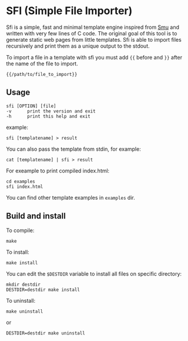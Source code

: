 # SFI (Simple File Importer)

Sfi is a simple, fast and minimal template engine inspired from [Smu](https://github.com/Gottox/smu) 
and written with very few lines of C code.
The original goal of this tool is to generate static web pages from little templates.
Sfi is able to import files recursively and print them as a unique output to the stdout.

To import a file in a template with sfi you must add `{{` before and `}}` after the 
name of the file to import.

	{{/path/to/file_to_import}}

## Usage
	
	sfi [OPTION] [file]
	-v      print the version and exit
	-h      print this help and exit
	
example:
	
	sfi [templatename] > result

You can also pass the template from stdin, for example:
	
	cat [templatename] | sfi > result

For exeample to print compiled index.html:

	cd examples
	sfi index.html

You can find other template examples in `examples` dir.

## Build and install
To compile:

	make

To install:

	make install
	
You can edit the `$DESTDIR` variable to install all files on specific directory:

	mkdir destdir
	DESTDIR=destdir make install
	
To uninstall:
	
	make uninstall
	
or

	DESTDIR=destdir make uninstall
